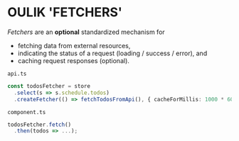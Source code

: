 # OULIK 'FETCHERS' #
*Fetchers* are an **optional** standardized mechanism for
* fetching data from external resources,
* indicating the status of a request (loading / success / error), and 
* caching request responses (optional).

`api.ts`
```Typescript
const todosFetcher = store
  .select(s => s.schedule.todos)
  .createFetcher(() => fetchTodosFromApi(), { cacheForMillis: 1000 * 60 })
```

`component.ts`
```Typescript
todosFetcher.fetch()
  .then(todos => ...);
```